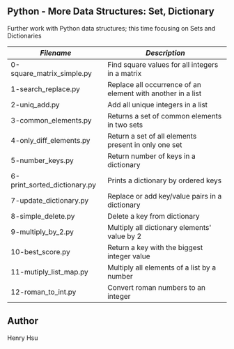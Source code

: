 ## Python - More Data Structures: Set, Dictionary

Further work with Python data structures; this time focusing on Sets and Dictionaries


|         *Filename*          |               *Description*                                |
|-----------------------------|------------------------------------------------------------|
| 0-square_matrix_simple.py   | Find square values for all integers in a matrix            |
| 1-search_replace.py         | Replace all occurrence of an element with another in a list|
| 2-uniq_add.py               | Add all unique integers in a list                          |
| 3-common_elements.py        | Returns a set of common elements in two sets               |
| 4-only_diff_elements.py     | Return a set of all elements present in only one set       |
| 5-number_keys.py            | Return number of keys in a dictionary                      |
| 6-print_sorted_dictionary.py| Prints a dictionary by ordered keys                        |
| 7-update_dictionary.py      | Replace or add key/value pairs in a dictionary             |
| 8-simple_delete.py          | Delete a key from dictionary                               |
| 9-multiply_by_2.py          | Multiply all dictionary elements' value by 2               |
| 10-best_score.py            | Return a key with the biggest integer value                |
| 11-mutiply_list_map.py      | Multiply all elements of a list by a number                |
| 12-roman_to_int.py          | Convert roman numbers to an integer                        |



## Author
Henry Hsu
